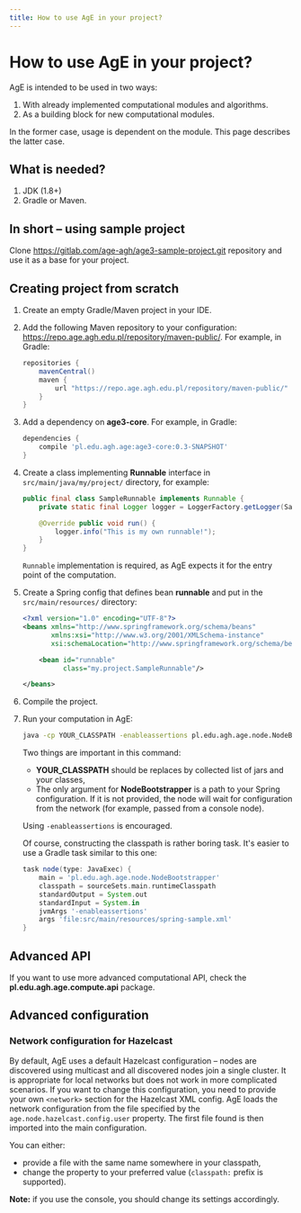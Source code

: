 ```yaml
---
title: How to use AgE in your project?
---
```


# How to use AgE in your project?

AgE is intended to be used in two ways:
1. With already implemented computational modules and algorithms.
2. As a building block for new computational modules.

In the former case, usage is dependent on the module. This page describes the latter case.

## What is needed?

1. JDK (1.8+)
2. Gradle or Maven.

## In short – using sample project

Clone <https://gitlab.com/age-agh/age3-sample-project.git> repository and use it as a base for your project.

## Creating project from scratch

1. Create an empty Gradle/Maven project in your IDE.
2. Add the following Maven repository to your configuration: https://repo.age.agh.edu.pl/repository/maven-public/. For example, in Gradle:

    ```groovy
    repositories {
        mavenCentral()
        maven {
	        url "https://repo.age.agh.edu.pl/repository/maven-public/"
        }
    }
    ```

3. Add a dependency on **age3-core**. For example, in Gradle:

    ```groovy
    dependencies {
	    compile 'pl.edu.agh.age:age3-core:0.3-SNAPSHOT'
    }
    ```

4. Create a class implementing **Runnable** interface in `src/main/java/my/project/` directory, for example:

    ```java
    public final class SampleRunnable implements Runnable {
	    private static final Logger logger = LoggerFactory.getLogger(SampleRunnable.class);

	    @Override public void run() {
		    logger.info("This is my own runnable!");
	    }
    }
    ```
    
    `Runnable` implementation is required, as AgE expects it for the entry point of the computation.
    
5. Create a Spring config that defines bean **runnable** and put in the `src/main/resources/` directory:

    ```xml
    <?xml version="1.0" encoding="UTF-8"?>
    <beans xmlns="http://www.springframework.org/schema/beans"
           xmlns:xsi="http://www.w3.org/2001/XMLSchema-instance"
           xsi:schemaLocation="http://www.springframework.org/schema/beans http://www.springframework.org/schema/beans/spring-beans.xsd">

	    <bean id="runnable"
	          class="my.project.SampleRunnable"/>

    </beans>
    ```

6. Compile the project.
7. Run your computation in AgE:

    ```bash
    java -cp YOUR_CLASSPATH -enableassertions pl.edu.agh.age.node.NodeBootstrapper file:src/main/resources/spring-sample.xml
    ```
    
    Two things are important in this command:

    *   **YOUR_CLASSPATH** should be replaces by collected list of jars and your classes,
    *   The only argument for **NodeBootstrapper** is a path to your Spring configuration.
        If it is not provided, the node will wait for configuration from the network (for example, passed from a console node).
    
    Using `-enableassertions` is encouraged.
    
    Of course, constructing the classpath is rather boring task. It's easier to use a Gradle task similar to this one:
    
    ```groovy
    task node(type: JavaExec) {
	    main = 'pl.edu.agh.age.node.NodeBootstrapper'
	    classpath = sourceSets.main.runtimeClasspath
	    standardOutput = System.out
	    standardInput = System.in
	    jvmArgs '-enableassertions'
	    args 'file:src/main/resources/spring-sample.xml'
    }
    ```
    
## Advanced API

If you want to use more advanced computational API, check the **pl.edu.agh.age.compute.api** package.

## Advanced configuration

### Network configuration for Hazelcast

By default, AgE uses a default Hazelcast configuration – nodes are discovered using multicast
and all discovered nodes join a single cluster. It is appropriate for local networks but does not work in more complicated scenarios.
If you want to change this configuration, you need to provide your own `<network>` section for the Hazelcast XML config.
AgE loads the network configuration from the file specified by the `age.node.hazelcast.config.user` property.
The first file found is then imported into the main configuration.
 
You can either:

- provide a file with the same name somewhere in your classpath,
- change the property to your preferred value (`classpath:` prefix is supported).

**Note:** if you use the console, you should change its settings accordingly. 
